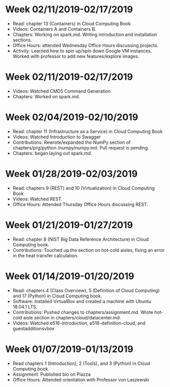 # Week 02/11/2019-02/17/2019
* Read: chapter 13 (Containers) in Cloud Computing Book
* Videos: Containers A and Containers B.
* Chapters: Working on spark.md. Writing introduction and installation sections.
* Office Hours: attended Wednesday Office Hours discussing projects.
* Activity: Learned how to spin up/spin down Google VM instances. Worked with
professor to add new features/explore images.

# Week 02/11/2019-02/17/2019

* Videos: Watched CMD5 Command Generation
* Chapters: Worked on spark.md.

# Week 02/04/2019-02/10/2019

* Read: chapter 11 (Infrastructure as a Service) in Cloud Computing Book
* Videos: Watched Introduction to Swagger
* Contributions: Rewrote/expanded the NumPy section of chapters/prg/python
  /numpy/numpy.md. Pull request is pending.
* Chapters: began laying out spark.md.

# Week 01/28/2019-02/03/2019

* Read: chapters 9 (REST) and 10 (Virtualization) in Cloud Computing Book
* Videos: Watched REST.
* Office Hours: Attended Thursday Office Hours discussing REST.

# Week 01/21/2019-01/27/2019

* Read: chapter 8 (NIST Big Data Reference Architecture) in Cloud Computing book.
* Contributions: Touched up the section on hot-cold aisles, fixing an error in
  the heat transfer calculation.

# Week 01/14/2019-01/20/2019

* Read: chapters 4 (Class Overview), 5 (Definition of Cloud Computing) and 17
  (Python) in Cloud Computing book.
* Software: Installed VirtualBox and created a machine with Ubuntu 18.04.1 LTS.
* Contributions: Pushed changes to chapters/assignment.md. Wrote hot-cold aisle
  section in chapters/cloud/datacenter.md.
* Videos: Watched e516-introduction, e516-definition-cloud, and guestadditionsvbox

# Week 01/07/2019-01/13/2019

* Read chapters 1 (Introduction), 2 (Tools), and 3 (Python) in Cloud Computing book.
* Assignment: Published bio on Piazza
* Office Hours: Attended orientation with Professor von Laszewski
